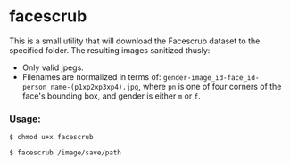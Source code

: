 # facescrub
This is a small utility that will download the Facescrub dataset to the specified folder.  The resulting images sanitized thusly:
- Only valid jpegs.
- Filenames are normalized in terms of: `gender-image_id-face_id-person_name-(p1xp2xp3xp4).jpg`, where `pn` is one of four corners of the face's bounding box, and gender is either `m` or `f`.

### Usage:
`$ chmod u+x facescrub`

`$ facescrub /image/save/path`

